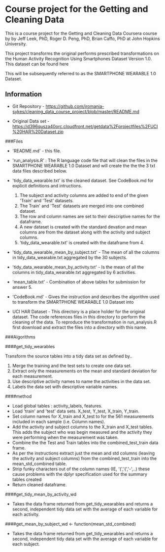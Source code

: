 # Course project for the Getting and Cleaning Data


This is a course project for the Getting and Cleaning Data Coursera course by by Jeff Leek, PhD, Roger D. Peng, PhD, Brian Caffo, PhD at John Hopkins University.

This project transforms the original performs prescribed transformations on the Human Activity Recognition Using Smartphones Dataset
Version 1.0.  This dataset can be found here 

This will be subsequently referred to as the SMARTPHONE WEARABLE 1.0 Dataset.


## Information

- Git Repository - https://github.com/jromania-sykes/cleaning_data_course_project/blob/master/README.md

- Original Data set - https://d396qusza40orc.cloudfront.net/getdata%2Fprojectfiles%2FUCI%20HAR%20Dataset.zip 

###Files

- 'README.md' - this file.

- 'run_analysis.R' : The R language code file that will clean the files in the SMARTPHONE WEARABLE 1.0 Dataset and 
will create the the the 3 txt data files described below.

- 'tidy_data_wearable.txt' is the cleaned dataset.  See CodeBook.md for explicit definitions and intructions.
	 1. The subject and activity columns are added to end of the given 'Train' and 'Test' datasets.
	 2. The Train' and 'Test' datasets are merged into one combined dataset.
	 3. The row and column names are set to their descriptive names for the dataframe.
	 4. A new dataset is created with the standard devation and mean columns are from the dataset along with the activity and subject columns.
	 5. 'tidy_data_wearable.txt' is created with the dataframe from 4.

	 
- 'tidy_data_wearable_mean_by_subject.txt' - The mean of all the columns in tidy_data_wearable.txt aggregated by the 30 subjects.

- 'tidy_data_wearable_mean_by_activity.txt' - Is the mean of all the columns in tidy_data_wearable.txt aggregated by 6 activities.

- 'mean_table.txt' - Combination of above tables for submission for answer 5.

- 'CodeBook.md' - Gives the instruction and describes the algorithm used to transform the SMARTPHONE WEARABLE 1.0 Dataset into 

-  UCI HAR Dataset - This directory is a place holder for the original dataset.  The code 
	references files in this directory to perform the cleaning of the data.  To reproduce the transformation in run_analysis.R first download and extract the files into a directory with this name.
	

###Algorithms

####get_tidy_wearables

Transform the source tables into a tidy data set as defined by..

1. Merge the training and the test sets to create one data set.
2. Extract only the measurements on the mean and standard deviation for each measurement. 
3. Use descriptive activity names to name the activities in the data set.
4. Labels the data set with descriptive variable names. 

####method

- Load global tables : activity_labels, features.
- Load 'train' and 'test' data sets.  X_test, Y_test, X_train, Y_train.
- Set column names for X_train and X_test to for the 561 measurements included in each sample (i.e.  Column names).
- Add the activity and subject columns to the X_train and X_test tables.  This adds the subject who was begin measured and the activity they were performing when the measurement was taken.
- Combine the the Test and Train tables into the combined_test_train data frame.
- As per the instructions extract just the mean and std columns (leaving the activity and subject columns) from the combined_test_train into the mean_std_combined table.
- Strip funky characters out of the column names (IE, '(','(','-',..) these cause problems with the dplyr specification used for the summary tables created 
- Return cleaned dataframe.

####get_tidy_mean_by_activity_wd

- Takes the data frame returned from get_tidy_wearables and returns a second, independent tidy data set with the average of each variable for each activity.

 
####get_mean_by_subject_wd <- function(mean_std_combined) 
- Takes the data frame returned from get_tidy_wearables and returns a second, independent tidy data set with the average of each variable for each subject.


